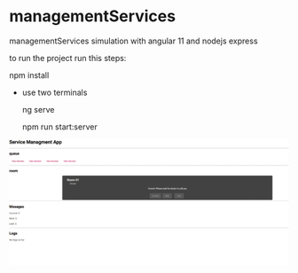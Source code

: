 # managementServices

managementServices simulation with angular 11 and nodejs express

to run the project run this steps:

npm install

- use two terminals

  ng serve 
  
  npm run start:server

![](managementServices-gif.gif)
